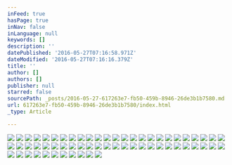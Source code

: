 ```yaml
---
inFeed: true
hasPage: true
inNav: false
inLanguage: null
keywords: []
description: ''
datePublished: '2016-05-27T07:16:58.971Z'
dateModified: '2016-05-27T07:16:16.379Z'
title: ''
author: []
authors: []
publisher: null
starred: false
sourcePath: _posts/2016-05-27-617263e7-fb50-459b-8946-26de3b1b7580.md
url: 617263e7-fb50-459b-8946-26de3b1b7580/index.html
_type: Article

---
```

![](https://the-grid-user-content.s3-us-west-2.amazonaws.com/1f8b2ff3-beba-486a-ae44-ec172b506391.jpg)
![](https://the-grid-user-content.s3-us-west-2.amazonaws.com/808273e0-70e9-44c9-8c96-b2ea43d05ceb.jpg)
![](https://the-grid-user-content.s3-us-west-2.amazonaws.com/f4e58924-3a88-472a-9bb9-3d6945374ea1.jpg)
![](https://the-grid-user-content.s3-us-west-2.amazonaws.com/8116b524-ac82-4abb-be35-5a5dd0f36eda.jpg)
![](https://the-grid-user-content.s3-us-west-2.amazonaws.com/74a4f850-54a4-4c64-8036-99732bf7636f.jpg)
![](https://the-grid-user-content.s3-us-west-2.amazonaws.com/bdff5573-dbd1-4c74-9a81-217c0242c2e1.jpg)
![](https://the-grid-user-content.s3-us-west-2.amazonaws.com/16e4f9ad-bf56-47e7-9bec-33b16fd5163f.jpg)
![](https://the-grid-user-content.s3-us-west-2.amazonaws.com/4dc3842e-c774-4d43-b959-19c70aeab6c8.jpg)
![](https://the-grid-user-content.s3-us-west-2.amazonaws.com/a1568e97-b8a6-4a4b-8261-3760987448cd.jpg)
![](https://the-grid-user-content.s3-us-west-2.amazonaws.com/956fd995-5f90-4eb0-af7b-f86aebdd3cd7.jpg)
![](https://the-grid-user-content.s3-us-west-2.amazonaws.com/3da7cec7-7940-4e51-ae43-98ee98d8c16b.jpg)
![](https://the-grid-user-content.s3-us-west-2.amazonaws.com/7b9727f3-552c-4259-a06f-e55a1d140083.jpg)
![](https://the-grid-user-content.s3-us-west-2.amazonaws.com/8df7331a-f33c-47dc-9001-4bd1eaea861f.jpg)
![](https://the-grid-user-content.s3-us-west-2.amazonaws.com/60750090-7756-485d-9577-80e6915ef522.jpg)
![](https://the-grid-user-content.s3-us-west-2.amazonaws.com/483c0dbe-e2c6-4f19-8664-fbb620b8cf05.jpg)
![](https://the-grid-user-content.s3-us-west-2.amazonaws.com/60658b30-c48d-4aad-8373-b7d78906de8f.jpg)
![](https://the-grid-user-content.s3-us-west-2.amazonaws.com/3aab659a-b65b-4329-856c-2607511e77e4.jpg)
![](https://the-grid-user-content.s3-us-west-2.amazonaws.com/cbd1cefa-a859-4189-a94a-71968b50ac84.jpg)
![](https://the-grid-user-content.s3-us-west-2.amazonaws.com/7d2f5172-f50d-4aa4-86ab-dc8f33e954d4.jpg)
![](https://the-grid-user-content.s3-us-west-2.amazonaws.com/96c40be6-6789-4cd5-a9b3-3b9dda2a3c29.jpg)
![](https://the-grid-user-content.s3-us-west-2.amazonaws.com/3b0638b9-20bd-4c2d-908a-97f5a733fc06.jpg)
![](https://the-grid-user-content.s3-us-west-2.amazonaws.com/cfb3d484-f124-4edc-85f7-fc086ffb6a4b.jpg)
![](https://the-grid-user-content.s3-us-west-2.amazonaws.com/29a2c71e-090f-42eb-afd9-7809b71663d3.jpg)
![](https://the-grid-user-content.s3-us-west-2.amazonaws.com/437f0de9-d3e0-40d9-95d8-441bb5f4391c.jpg)
![](https://the-grid-user-content.s3-us-west-2.amazonaws.com/3d0688e4-3689-4b62-a4a9-d843c4a2ea17.jpg)
![](https://the-grid-user-content.s3-us-west-2.amazonaws.com/210b1c15-7ab6-4dfc-8fb5-7a66014453bb.jpg)
![](https://the-grid-user-content.s3-us-west-2.amazonaws.com/e3e919ee-cda0-45b3-a99a-8356e805aefb.jpg)
![](https://the-grid-user-content.s3-us-west-2.amazonaws.com/e8b3caff-8f1a-4e03-94b7-1d2e6533d128.jpg)
![](https://the-grid-user-content.s3-us-west-2.amazonaws.com/fec57ae6-361b-4b86-805b-35e905a4e016.jpg)
![](https://the-grid-user-content.s3-us-west-2.amazonaws.com/22a26b25-330f-4f41-b395-53e94d3b7ea1.jpg)
![](https://the-grid-user-content.s3-us-west-2.amazonaws.com/6e409fc8-a059-4826-a673-450cfe03b671.jpg)
![](https://the-grid-user-content.s3-us-west-2.amazonaws.com/e882e04c-cad2-4fef-8a4d-c01d24a1b71a.jpg)
![](https://the-grid-user-content.s3-us-west-2.amazonaws.com/769768ad-efff-4f62-99ef-381ce23ba4ae.jpg)
![](https://the-grid-user-content.s3-us-west-2.amazonaws.com/6549a6f5-e3c6-4e77-bb6d-708a6718ef63.jpg)
![](https://the-grid-user-content.s3-us-west-2.amazonaws.com/7d42a7f6-de5b-42fc-913d-705ab013be70.jpg)
![](https://the-grid-user-content.s3-us-west-2.amazonaws.com/1cd3dc66-16f8-4631-ae2b-cf4edb03dcd9.jpg)
![](https://the-grid-user-content.s3-us-west-2.amazonaws.com/8bfb7882-a899-4401-b8dd-89a113004dea.jpg)
![](https://the-grid-user-content.s3-us-west-2.amazonaws.com/6e56baff-3cbd-4d6d-9ca2-4ab10ff9e98a.jpg)
![](https://the-grid-user-content.s3-us-west-2.amazonaws.com/05789d2f-a52c-4f01-a6c5-fd8a33d03559.jpg)
![](https://the-grid-user-content.s3-us-west-2.amazonaws.com/7cf152fa-f429-4152-9048-1f8760740467.jpg)
![](https://the-grid-user-content.s3-us-west-2.amazonaws.com/c8d7a5d0-edcc-43ce-9ee4-7242c89f3cdb.jpg)
![](https://the-grid-user-content.s3-us-west-2.amazonaws.com/48b2d431-a4d2-4e48-b7fd-0e2075587f03.jpg)
![](https://the-grid-user-content.s3-us-west-2.amazonaws.com/aa5200f6-b064-4ff9-9bca-21a5f0774c30.jpg)
![](https://the-grid-user-content.s3-us-west-2.amazonaws.com/edf1c50d-8e83-472f-a6bb-012bf0fc9cbe.jpg)
![](https://the-grid-user-content.s3-us-west-2.amazonaws.com/094e05da-1e61-40b9-a525-4d76d24581a4.jpg)
![](https://the-grid-user-content.s3-us-west-2.amazonaws.com/155c66ef-15e1-4ff5-a380-42556c897df2.jpg)
![](https://the-grid-user-content.s3-us-west-2.amazonaws.com/347c604b-5b2b-4237-af50-4ae97a28f5a8.jpg)
![](https://the-grid-user-content.s3-us-west-2.amazonaws.com/92fdc8ed-abb1-4b27-82f4-f146dc04ee07.jpg)
![](https://the-grid-user-content.s3-us-west-2.amazonaws.com/68c5b05d-0e2e-4762-89bc-ab1dd685ad7f.jpg)
![](https://the-grid-user-content.s3-us-west-2.amazonaws.com/e17fdb9d-8acc-42bd-a2b6-4801115a13a3.jpg)
![](https://the-grid-user-content.s3-us-west-2.amazonaws.com/7772e1b2-c38e-45bc-93be-468bbd09a2b4.jpg)
![](https://the-grid-user-content.s3-us-west-2.amazonaws.com/ec8c1cea-3e99-4acf-af7c-945ec5e919cf.jpg)
![](https://the-grid-user-content.s3-us-west-2.amazonaws.com/e69d207d-9c19-4310-ac85-d23f0b6467da.jpg)
![](https://the-grid-user-content.s3-us-west-2.amazonaws.com/f26a5cc5-bed3-45b0-a01c-504c7fc6a4a1.jpg)
![](https://the-grid-user-content.s3-us-west-2.amazonaws.com/f002eaef-4bc7-4d07-ae58-4f0a2732c8ec.jpg)
![](https://the-grid-user-content.s3-us-west-2.amazonaws.com/8933a909-e951-43d2-aa68-bf8baba1e35e.jpg)
![](https://the-grid-user-content.s3-us-west-2.amazonaws.com/6b7514da-773d-4b54-98ce-66b8739a1452.jpg)
![](https://the-grid-user-content.s3-us-west-2.amazonaws.com/bea9de3d-1951-46b9-9e9d-17a6cda238a3.jpg)
![](https://the-grid-user-content.s3-us-west-2.amazonaws.com/5f34f285-2fd9-4f89-8b97-1ed5ed84c6f7.jpg)
![](https://the-grid-user-content.s3-us-west-2.amazonaws.com/ae432e79-a7aa-4116-8e03-cd36a742ec39.jpg)
![](https://the-grid-user-content.s3-us-west-2.amazonaws.com/60787fec-6c53-4c31-b187-e20706fdfbb9.jpg)